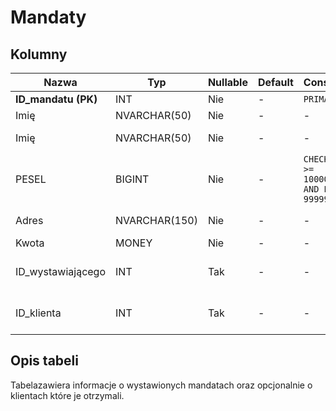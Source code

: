 # Mandaty

## Kolumny

| Nazwa               | Typ           | Nullable | Default | Constraints                                          | Klucze obce                 | Opis                                |
| ------------------- | ------------- | -------- | ------- | ---------------------------------------------------- | --------------------------- | ----------------------------------- |
| **ID_mandatu (PK)** | INT           | Nie      | -       | `PRIMARY KEY`                                        | -                           | ID mandatu                          |
| Imię                | NVARCHAR(50)  | Nie      | -       | -                                                    | -                           | Imię ukaranego                      |
| Imię                | NVARCHAR(50)  | Nie      | -       | -                                                    | -                           | Nazwisko ukaranego                  |
| PESEL               | BIGINT        | Nie      | -       | `CHECK PESEL >= 10000000000 AND PESEL<= 99999999999` | -                           | PESEL ukaranego                     |
| Adres               | NVARCHAR(150) | Nie      | -       | -                                                    | -                           | Adres ukaranego                     |
| Kwota               | MONEY         | Nie      | -       | -                                                    | -                           | Kwota mandatu                       |
| ID_wystawiającego   | INT           | Tak      | -       | -                                                    | `Kontrolerzy.ID_kontrolera` | ID kontrolera wystawiającego mandat |
| ID_klienta          | INT           | Tak      | -       | -                                                    | `Klienci.ID_klienta` | ID klienta, który otrzymał mandat   |

## Opis tabeli

Tabelazawiera informacje o wystawionych mandatach oraz opcjonalnie o klientach które je otrzymali.
